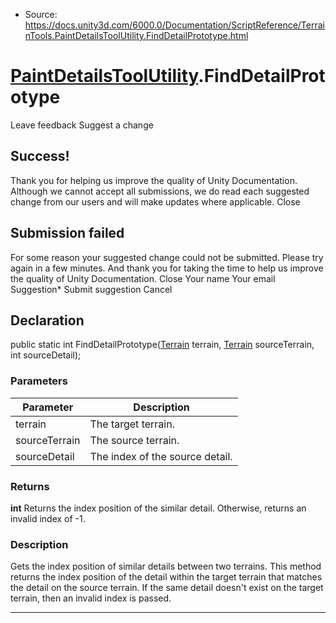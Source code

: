 * Source: https://docs.unity3d.com/6000.0/Documentation/ScriptReference/TerrainTools.PaintDetailsToolUtility.FindDetailPrototype.html

#  [PaintDetailsToolUtility](https://docs.unity3d.com/6000.0/Documentation/ScriptReference/TerrainTools.PaintDetailsToolUtility.html).FindDetailPrototype
Leave feedback
Suggest a change
## Success!
Thank you for helping us improve the quality of Unity Documentation. Although we cannot accept all submissions, we do read each suggested change from our users and will make updates where applicable.
Close
## Submission failed
For some reason your suggested change could not be submitted. Please <a>try again</a> in a few minutes. And thank you for taking the time to help us improve the quality of Unity Documentation.
Close
Your name Your email Suggestion* Submit suggestion
Cancel
## Declaration
public static int FindDetailPrototype([Terrain](https://docs.unity3d.com/6000.0/Documentation/ScriptReference/Terrain.html) terrain, [Terrain](https://docs.unity3d.com/6000.0/Documentation/ScriptReference/Terrain.html) sourceTerrain, int sourceDetail); 
### Parameters
Parameter | Description  
---|---  
terrain | The target terrain.  
sourceTerrain | The source terrain.  
sourceDetail | The index of the source detail.  
### Returns
**int** Returns the index position of the similar detail. Otherwise, returns an invalid index of -1. 
### Description
Gets the index position of similar details between two terrains.
This method returns the index position of the detail within the target terrain that matches the detail on the source terrain. If the same detail doesn't exist on the target terrain, then an invalid index is passed. 
* * *
